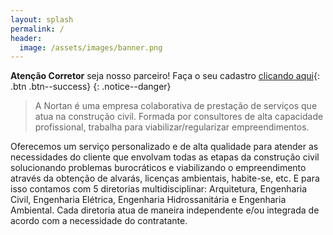```yaml
---
layout: splash
permalink: /
header:
  image: /assets/images/banner.png
---
```


**Atenção Corretor** seja nosso parceiro! Faça o seu cadastro  [<i class="fa fa-file"></i> clicando aqui](https://nortanprojetos.com){: .btn .btn--success}
{: .notice--danger}

> A Nortan é uma empresa colaborativa de prestação de serviços que atua na construção civil. Formada por consultores de alta capacidade profissional, trabalha para viabilizar/regularizar empreendimentos.


Oferecemos um serviço personalizado e de alta qualidade para atender as necessidades do cliente que envolvam todas as etapas da construção civil solucionando problemas burocráticos e viabilizando o empreendimento através da obtenção de alvarás, licenças ambientais, habite-se, etc. E para isso contamos com 5 diretorias multidisciplinar: Arquitetura, Engenharia Civil, Engenharia Elétrica, Engenharia Hidrossanitária e Engenharia Ambiental. Cada diretoria atua de maneira independente e/ou integrada de acordo com a necessidade do contratante.